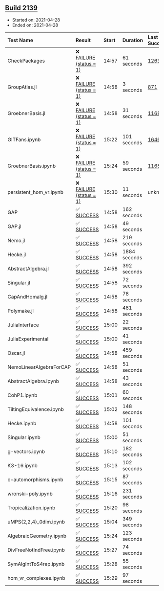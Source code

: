## [Build 2139](https://oscarci.mathematik.uni-kl.de/job/oscar-stable/2139/)

* Started on: 2021-04-28
* Ended on: 2021-04-28

| Test Name    | Result | Start | Duration | Last Success | First Failure |
|:-------------|:-------|:------|:---------|:-------------|:--------------|
| CheckPackages | ❌ [FAILURE (status = 1)](https://oscarci.mathematik.uni-kl.de/job/oscar-stable/2139/artifact/logs/build-2139/CheckPackages.log) | 14:57 | 61 seconds | [1263](https://oscarci.mathematik.uni-kl.de/job/oscar-stable/1263/) | [1264](https://oscarci.mathematik.uni-kl.de/job/oscar-stable/1264/) |
| GroupAtlas.jl | ❌ [FAILURE (status = 1)](https://oscarci.mathematik.uni-kl.de/job/oscar-stable/2139/artifact/logs/build-2139/GroupAtlas.jl.log) | 14:58 | 3 seconds | [871](https://oscarci.mathematik.uni-kl.de/job/oscar-stable/871/) | [872](https://oscarci.mathematik.uni-kl.de/job/oscar-stable/872/) |
| GroebnerBasis.jl | ❌ [FAILURE (status = 1)](https://oscarci.mathematik.uni-kl.de/job/oscar-stable/2139/artifact/logs/build-2139/GroebnerBasis.jl.log) | 14:58 | 31 seconds | [1168](https://oscarci.mathematik.uni-kl.de/job/oscar-stable/1168/) | [1169](https://oscarci.mathematik.uni-kl.de/job/oscar-stable/1169/) |
| GITFans.ipynb | ❌ [FAILURE (status = 1)](https://oscarci.mathematik.uni-kl.de/job/oscar-stable/2139/artifact/logs/build-2139/GITFans.ipynb.log) | 15:22 | 101 seconds | [1646](https://oscarci.mathematik.uni-kl.de/job/oscar-stable/1646/) | [1647](https://oscarci.mathematik.uni-kl.de/job/oscar-stable/1647/) |
| GroebnerBasis.ipynb | ❌ [FAILURE (status = 1)](https://oscarci.mathematik.uni-kl.de/job/oscar-stable/2139/artifact/logs/build-2139/GroebnerBasis.ipynb.log) | 15:24 | 59 seconds | [1168](https://oscarci.mathematik.uni-kl.de/job/oscar-stable/1168/) | [1169](https://oscarci.mathematik.uni-kl.de/job/oscar-stable/1169/) |
| persistent_hom_vr.ipynb | ❌ [FAILURE (status = 1)](https://oscarci.mathematik.uni-kl.de/job/oscar-stable/2139/artifact/logs/build-2139/persistent_hom_vr.ipynb.log) | 15:30 | 11 seconds | unknown | unknown |
| GAP | ✅ [SUCCESS](https://oscarci.mathematik.uni-kl.de/job/oscar-stable/2139/artifact/logs/build-2139/GAP.log) | 14:58 | 162 seconds |  |  |
| GAP.jl | ✅ [SUCCESS](https://oscarci.mathematik.uni-kl.de/job/oscar-stable/2139/artifact/logs/build-2139/GAP.jl.log) | 14:58 | 49 seconds |  |  |
| Nemo.jl | ✅ [SUCCESS](https://oscarci.mathematik.uni-kl.de/job/oscar-stable/2139/artifact/logs/build-2139/Nemo.jl.log) | 14:58 | 219 seconds |  |  |
| Hecke.jl | ✅ [SUCCESS](https://oscarci.mathematik.uni-kl.de/job/oscar-stable/2139/artifact/logs/build-2139/Hecke.jl.log) | 14:58 | 1884 seconds |  |  |
| AbstractAlgebra.jl | ✅ [SUCCESS](https://oscarci.mathematik.uni-kl.de/job/oscar-stable/2139/artifact/logs/build-2139/AbstractAlgebra.jl.log) | 14:58 | 392 seconds |  |  |
| Singular.jl | ✅ [SUCCESS](https://oscarci.mathematik.uni-kl.de/job/oscar-stable/2139/artifact/logs/build-2139/Singular.jl.log) | 14:58 | 72 seconds |  |  |
| CapAndHomalg.jl | ✅ [SUCCESS](https://oscarci.mathematik.uni-kl.de/job/oscar-stable/2139/artifact/logs/build-2139/CapAndHomalg.jl.log) | 14:58 | 78 seconds |  |  |
| Polymake.jl | ✅ [SUCCESS](https://oscarci.mathematik.uni-kl.de/job/oscar-stable/2139/artifact/logs/build-2139/Polymake.jl.log) | 14:58 | 481 seconds |  |  |
| JuliaInterface | ✅ [SUCCESS](https://oscarci.mathematik.uni-kl.de/job/oscar-stable/2139/artifact/logs/build-2139/JuliaInterface.log) | 15:00 | 22 seconds |  |  |
| JuliaExperimental | ✅ [SUCCESS](https://oscarci.mathematik.uni-kl.de/job/oscar-stable/2139/artifact/logs/build-2139/JuliaExperimental.log) | 15:00 | 41 seconds |  |  |
| Oscar.jl | ✅ [SUCCESS](https://oscarci.mathematik.uni-kl.de/job/oscar-stable/2139/artifact/logs/build-2139/Oscar.jl.log) | 14:58 | 459 seconds |  |  |
| NemoLinearAlgebraForCAP | ✅ [SUCCESS](https://oscarci.mathematik.uni-kl.de/job/oscar-stable/2139/artifact/logs/build-2139/NemoLinearAlgebraForCAP.log) | 14:58 | 51 seconds |  |  |
| AbstractAlgebra.ipynb | ✅ [SUCCESS](https://oscarci.mathematik.uni-kl.de/job/oscar-stable/2139/artifact/logs/build-2139/AbstractAlgebra.ipynb.log) | 14:58 | 43 seconds |  |  |
| CohP1.ipynb | ✅ [SUCCESS](https://oscarci.mathematik.uni-kl.de/job/oscar-stable/2139/artifact/logs/build-2139/CohP1.ipynb.log) | 15:01 | 60 seconds |  |  |
| TiltingEquivalence.ipynb | ✅ [SUCCESS](https://oscarci.mathematik.uni-kl.de/job/oscar-stable/2139/artifact/logs/build-2139/TiltingEquivalence.ipynb.log) | 15:02 | 148 seconds |  |  |
| Hecke.ipynb | ✅ [SUCCESS](https://oscarci.mathematik.uni-kl.de/job/oscar-stable/2139/artifact/logs/build-2139/Hecke.ipynb.log) | 14:58 | 101 seconds |  |  |
| Singular.ipynb | ✅ [SUCCESS](https://oscarci.mathematik.uni-kl.de/job/oscar-stable/2139/artifact/logs/build-2139/Singular.ipynb.log) | 15:00 | 51 seconds |  |  |
| g-vectors.ipynb | ✅ [SUCCESS](https://oscarci.mathematik.uni-kl.de/job/oscar-stable/2139/artifact/logs/build-2139/g-vectors.ipynb.log) | 15:10 | 182 seconds |  |  |
| K3-16.ipynb | ✅ [SUCCESS](https://oscarci.mathematik.uni-kl.de/job/oscar-stable/2139/artifact/logs/build-2139/K3-16.ipynb.log) | 15:13 | 102 seconds |  |  |
| c-automorphisms.ipynb | ✅ [SUCCESS](https://oscarci.mathematik.uni-kl.de/job/oscar-stable/2139/artifact/logs/build-2139/c-automorphisms.ipynb.log) | 15:15 | 87 seconds |  |  |
| wronski-poly.ipynb | ✅ [SUCCESS](https://oscarci.mathematik.uni-kl.de/job/oscar-stable/2139/artifact/logs/build-2139/wronski-poly.ipynb.log) | 15:16 | 231 seconds |  |  |
| Tropicalization.ipynb | ✅ [SUCCESS](https://oscarci.mathematik.uni-kl.de/job/oscar-stable/2139/artifact/logs/build-2139/Tropicalization.ipynb.log) | 15:20 | 98 seconds |  |  |
| uMPS(2,2,4)_0dim.ipynb | ✅ [SUCCESS](https://oscarci.mathematik.uni-kl.de/job/oscar-stable/2139/artifact/logs/build-2139/uMPS-2-2-4-_0dim.ipynb.log) | 15:04 | 349 seconds |  |  |
| AlgebraicGeometry.ipynb | ✅ [SUCCESS](https://oscarci.mathematik.uni-kl.de/job/oscar-stable/2139/artifact/logs/build-2139/AlgebraicGeometry.ipynb.log) | 15:24 | 123 seconds |  |  |
| DivFreeNotIndFree.ipynb | ✅ [SUCCESS](https://oscarci.mathematik.uni-kl.de/job/oscar-stable/2139/artifact/logs/build-2139/DivFreeNotIndFree.ipynb.log) | 15:27 | 74 seconds |  |  |
| SymAlgIntToS4rep.ipynb | ✅ [SUCCESS](https://oscarci.mathematik.uni-kl.de/job/oscar-stable/2139/artifact/logs/build-2139/SymAlgIntToS4rep.ipynb.log) | 15:28 | 55 seconds |  |  |
| hom_vr_complexes.ipynb | ✅ [SUCCESS](https://oscarci.mathematik.uni-kl.de/job/oscar-stable/2139/artifact/logs/build-2139/hom_vr_complexes.ipynb.log) | 15:29 | 97 seconds |  |  |
